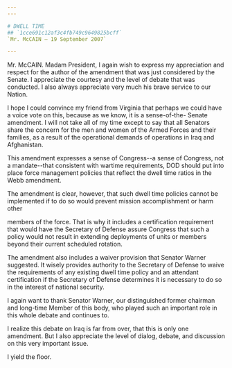 ```yaml
---
---

# DWELL TIME
## `1cce691c12af3c4fb749c9649825bcff`
`Mr. McCAIN — 19 September 2007`

---
```



Mr. McCAIN. Madam President, I again wish to express my appreciation 
and respect for the author of the amendment that was just considered by 
the Senate. I appreciate the courtesy and the level of debate that was 
conducted. I also always appreciate very much his brave service to our 
Nation.

I hope I could convince my friend from Virginia that perhaps we could 
have a voice vote on this, because as we know, it is a sense-of-the-
Senate amendment. I will not take all of my time except to say that all 
Senators share the concern for the men and women of the Armed Forces 
and their families, as a result of the operational demands of 
operations in Iraq and Afghanistan.

This amendment expresses a sense of Congress--a sense of Congress, 
not a mandate--that consistent with wartime requirements, DOD should 
put into place force management policies that reflect the dwell time 
ratios in the Webb amendment.

The amendment is clear, however, that such dwell time policies cannot 
be implemented if to do so would prevent mission accomplishment or harm 
other


members of the force. That is why it includes a certification 
requirement that would have the Secretary of Defense assure Congress 
that such a policy would not result in extending deployments of units 
or members beyond their current scheduled rotation.

The amendment also includes a waiver provision that Senator Warner 
suggested. It wisely provides authority to the Secretary of Defense to 
waive the requirements of any existing dwell time policy and an 
attendant certification if the Secretary of Defense determines it is 
necessary to do so in the interest of national security.

I again want to thank Senator Warner, our distinguished former 
chairman and long-time Member of this body, who played such an 
important role in this whole debate and continues to.

I realize this debate on Iraq is far from over, that this is only one 
amendment. But I also appreciate the level of dialog, debate, and 
discussion on this very important issue.

I yield the floor.